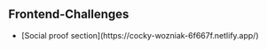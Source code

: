 ## Frontend-Challenges

<ul>
  <li>[Social proof section](https://cocky-wozniak-6f667f.netlify.app/)</li>
</ul>
